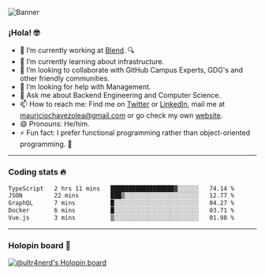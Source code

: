 ![Banner](banner.gif)
### ¡Hola! 🤓

- 🔭 I’m currently working at [Blend](https://blend.com/). 🔍
- 🌱 I’m currently learning about infrastructure.
- 👯 I’m looking to collaborate with GitHub Campus Experts, GDG's and other friendly communities.
- 🤔 I’m looking for help with Management.
- 💬 Ask me about Backend Engineering and Computer Science.
- 📫 How to reach me: Find me on [Twitter](https://twitter.com/ultr4nerd) or [LinkedIn](https://www.linkedin.com/in/ultr4nerd), mail me at [mauriciochavezolea@gmail.com](mailto:mauriciochavezolea@gmail.com) or go check my own [website](https://mauriciochavez.dev).
- 😄 Pronouns: He/him. 
- ⚡ Fun fact: I prefer functional programming rather than object-oriented programming. 🤭
---

### Coding stats 🔥

<!--START_SECTION:waka-->

```txt
TypeScript   2 hrs 11 mins   ██████████████████▓░░░░░░   74.14 %
JSON         22 mins         ███▒░░░░░░░░░░░░░░░░░░░░░   12.77 %
GraphQL      7 mins          █░░░░░░░░░░░░░░░░░░░░░░░░   04.27 %
Docker       6 mins          █░░░░░░░░░░░░░░░░░░░░░░░░   03.71 %
Vue.js       3 mins          ▒░░░░░░░░░░░░░░░░░░░░░░░░   01.98 %
```

<!--END_SECTION:waka-->

---

### Holopin board 🦖

[![@ultr4nerd's Holopin board](https://holopin.me/ultr4nerd)](https://holopin.io/@ultr4nerd)
